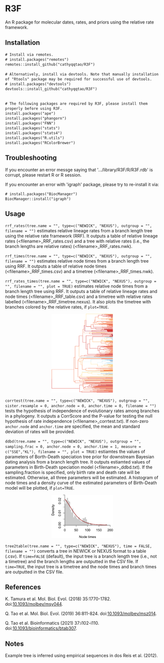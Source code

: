 # R3F
An R package for molecular dates, rates, and priors using the relative rate framework.

## Installation
```
# Install via remotes.
# install.packages("remotes")
remotes::install_github("cathyqqtao/R3F")

# Alternatively, install via devtools. Note that manually installation of "Rtools" package may be required for successful use of devtools.  
# install.packages("devtools")
devtools::install_github("cathyqqtao/R3F")


# The following packages are required by R3F, please install them properly before using R3F.
install.packages("ape")
install.packages("phangorn")
install.packages("FNN")
install.packages("stats")
install.packages("stats4")
install.packages("R.utils")
install.packages("RColorBrewer")
```

## Troubleshooting
If you encounter an error messge saying that '.../library/R3F/R/R3F.rdb' is corrupt, please restart R or R session. 

If you encounter an error with 'igraph' package, please try to re-install it via:
```
# install.packages("BiocManager")
BiocManager::install("igraph")
```

## Usage
`rrf_rates(tree.name = "", type=c("NEWICK", "NEXUS"), outgroup = "", filename = "")` estimates relative lineage rates from a branch length tree using the relative rate framework (RRF). It outputs a table of relative lineage rates (\<filename\>_RRF_rates.csv) and a tree with relative rates (i.e., the branch lengths are relative rates) (\<filename\>_RRF_rates.nwk).

`rrf_times(tree.name = "", type=c("NEWICK", "NEXUS"), outgroup = "", filename = "")` estimates relative node times from a branch length tree using RRF. It outputs a table of relative node times (\<filename\>_RRF_times.csv) and a timetree (\<filename\>_RRF_times.nwk).

`rrf_rates_times(tree.name = "", type=c("NEWICK", "NEXUS"), outgroup = "", filename = "", plot = TRUE)` estimates relative node times from a branch length tree using RRF. It outputs a table of relative lineage rates and node times (\<filename\>_RRF_table.csv) and a timetree with relative rates labelled (\<filename\>_RRF_timetree.nexus). It also plots the timetree with branches colored by the relative rates, if `plot=TRUE`.

<p align="center">
	<img src="data/example_RRF_timetree.png" width="200">
</p>

`corrtest(tree.name = "", type=c("NEWICK", "NEXUS"), outgroup = "", sister.resample = 0, anchor.node = 0, anchor.time = 0, filename = "")` tests the hypothesis of independence of evolutionary rates among branches in a phylogeny. It outputs a CorrScore and the P-value for testing the null hypothesis of rate independence (\<filename\>_corrtest.txt). If non-zero `anchor.node` and `anchor.time` are specified, the mean and standard deviation of rates will be provided.

`ddbd(tree.name = "", type=c("NEWICK", "NEXUS"), outgroup = "", sampling.frac = 0, anchor.node = 0, anchor.time = 1, measure = c("SSE","KL"), filename = "", plot = TRUE)` estiamtes the values of parameters of Borth-Death speciation tree prior for downstream Bayesian dating analysis from a branch length tree. It outputs estiamted values of parameters in Birth-Death speciation model (\<filename\>_ddbd.txt). If the sampling.fraction is specified, only birth rate and death rate will be estimated. Otherwise, all three parameters will be estimated. A histogram of node times and a density curve of the estimated parameters of Birth-Death model will be plotted, if `plot=TRUE`. 

<p align="center">
	<img src="data/example_ddbd.png" width="200">
</p>

`tree2table(tree.name = "", type=c("NEWICK", "NEXUS"), time = FALSE, filename = "")` converts a tree in NEWICK or NEXUS format to a table (.csv). If `time=FALSE` (default), the input tree is a branch length tree (i.e., not a timetree) and the branch lengths are outputted in the CSV file. If `time=TRUE`, the input tree is a timetree and the node times and branch times are outputted in the CSV file.


## References
K. Tamura et al. Mol. Biol. Evol. (2018) 35:1770-1782. doi:[10.1093/molbev/msy044](http://doi.org/10.1093/molbev/msy044).

Q. Tao et al. Mol. Biol. Evol. (2019) 36:811-824. doi:[10.1093/molbev/msz014](https://doi.org/10.1093/molbev/msz014).

Q. Tao et al. Bioinformatics (2021) 37:i102-i110. doi:[10.1093/bioinformatics/btab307](http://doi.org/10.1093/bioinformatics/btab307).

## Notes
Example tree is inferred using empirical sequences in dos Reis et al. (2012).
